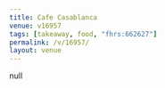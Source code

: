 ```yaml
---
title: Cafe Casablanca
venue: v16957
tags: [takeaway, food, "fhrs:662627"]
permalink: /v/16957/
layout: venue
---
```

null